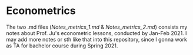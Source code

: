 # Econometrics

The two .md files (*Notes_metrics_1.md* & *Notes_metrics_2.md*) consists my notes about Prof. Ju's econometric lessons, conducted by Jan-Feb 2021. I may add more notes or sth like that into this repository, since I gonna work as TA for bachelor course during Spring 2021.
